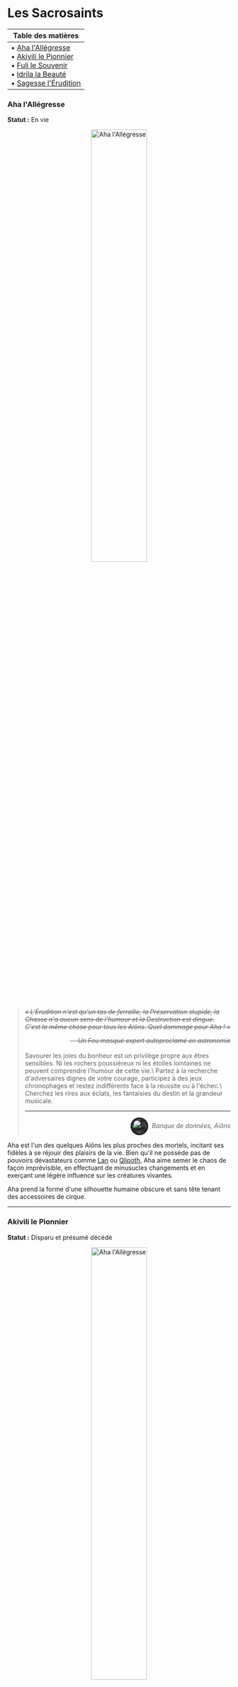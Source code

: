 <div id="header"></div>
<script>
    fetch('header.html')
        .then(response => response.text())
        .then(data => {
            document.getElementById('header').innerHTML = data;
        })
        .catch(error => console.error('Error loading header:', error));
</script>

# Les Sacrosaints

|Table des matières| 
|---| 
|• [Aha l'Allégresse](#aha-lallégresse)<br>• [Akivili le Pionnier](#akivili-le-pionnier)<br>• [Fuli le Souvenir](#fuli-le-souvenir)<br>• [Idrila la Beauté](#idrila-la-beauté)<br>• [Sagesse l'Érudition](#sagesse-lérudition)|

### Aha l'Allégresse
**Statut :** En vie

<div style="text-align: center;"><img src="images/aions/Aha.webp" alt="Aha l'Allégresse" style="width: 50%; height: auto;"></div><br>

>~~*« L'Érudition n'est qu'un tas de ferraille, la Préservation stupide, la Chasse n'a aucun sens de l'humour et la Destruction est dingue. C'est la même chose pour tous les Aiôns. Quel dommage pour Aha ! »*~~
><div align="right"><i><s>— Un Fou masqué expert autoproclamé en astronomie</s></i></div><br>
>Savourer les joies du bonheur est un privilège propre aux êtres sensibles. Ni les rochers poussiéreux ni les étoiles lointaines ne peuvent comprendre l'humour de cette vie.\
>Partez à la recherche d'adversaires dignes de votre courage, participez à des jeux chronophages et restez indifférents face à la réussite ou à l'échec.\
>Cherchez les rires aux éclats, les fantaisies du destin et la grandeur musicale.
>
>---
><div align="right" style="font-style: italic;"><img alt="Banque de données icône" src="https://static.wikia.nocookie.net/houkai-star-rail/images/2/2f/Icon_Data_Bank.png" width="30" height="30" style="background: #262626; padding: min(max(calc(15%), 2px), 5px); border-radius: 9999px; vertical-align: middle; margin-right: 8px;">Banque de données, Aiôns</div>

Aha est l'un des quelques Aiôns les plus proches des mortels, incitant ses fidèles à se réjouir des plaisirs de la vie. Bien qu'il ne possède pas de pouvoirs dévastateurs comme [Lan](/seigneurs.md#lan-la-chasse) ou [Qlipoth](/seigneurs.md#qlipoth-la-preservation), Aha aime semer le chaos de façon imprévisible, en effectuant de minusucles changements et en exerçant une légère influence sur les créatures vivantes.

Aha prend la forme d'une silhouette humaine obscure et sans tête tenant des accessoires de cirque.

---
### Akivili le Pionnier
**Statut :** Disparu et présumé décédé

<div style="text-align: center;"><img src="images/aions/inconnu.webp" alt="Aha l'Allégresse" style="width: 50%; height: auto;"></div><br>

>~~*« D'innombrables étoiles s'élancent à travers le ciel ... Choisis la bonne et elle portera ton vœu au loin, vers des milliers de mondes. »*~~
><div align="right"><s>— Fables sur les étoiles <i>par Adrian Spencer Smith</i></s></div><br>
>La roue du destin indique trois directions : l'Inconnu, le Connu et l'Impossible à connaître. Pour lui, l'idée de l'Inconnu est tolérable, mais l'Impossible à connaître relève plus du défi.\
>Akivili quitta le monde reclus de Pegana et continua d'explorer les frontières inconnues de l'univers, dans l'espoir de trouver la fin de l'Arbre de l'Existence. Malheureusement, un accident causa la fin brutale du destin d'Akivili.
>
>---
><div align="right" style="font-style: italic;"><img alt="Banque de données icône" src="https://static.wikia.nocookie.net/houkai-star-rail/images/2/2f/Icon_Data_Bank.png" width="30" height="30" style="background: #262626; padding: min(max(calc(15%), 2px), 5px); border-radius: 9999px; vertical-align: middle; margin-right: 8px;">Banque de données, Aiôns</div>

De tous les Aiôns connus, Akivili était celui qui était le plus proche de l'humanité ; on a pu le voir partir à l'aventure, se battre et faire la fête avec les mortels.

Akivili est originaire de la planète Pegana et a créé l'Astral Express pour se déplacer, ainsi que les Sans Noms, à travers la galaxie. Sa création du réseau Star Rail a permis de relier et de faciliter la communication entre des galaxies éloignées les unes des autres. Les vestiges de ces rails stellaires sont encore aujourd'hui utilisés par la Corporation pour la Paix Interastrale et l'Alliance Xianzhou comme des routes sûres.

Akivili a un jour mystérieusement disparu, laissant un groupe de Sans Noms loyaux poursuivre ce qu'il avait commencé et continuer son exploration de l'inconnu. L'Express tomba finalement en panne et resta en sommeil pendant des milliers d'années avant qu'Himeko ne le découvre et le répare. Selon Kafka, [Sagesse](#sagesse-lérudition) est peut-être le seul être à savoir ce qui est arrivé à Akivili. La Banque de données fait également allusion à un « accident » qui aurait brusquement mis fin au destin d'Akivili, tandis qu'Himeko parle d'Akivili comme d'une personne décédée.

---
### Fuli le Souvenir
**Statut :** En vie

<div style="text-align: center;"><img src="images/aions/Fuli.webp" alt="Aha l'Allégresse" style="width: 50%; height: auto;"></div><br>

>~~*« Le temps : le voleur le plus assidu au monde. Il nous vole sans cesse notre présent et l'enferme dans un coin de la Mémoire. Certains sont obsédés par la récupération de ce qu'ils ont perdu ... D'autres ne s'en soucient guère. »*~~
><div align="right"><s>— La vie est trop courte <i>par un anonyme</i></s></div><br>
>La plus crystalline des mémoires est celle de la tolérance infinie. Elle enregistre tout, sans aversion ni préférence. Elle conserve de manière désintéressée chaque fait et chaque geste enchanteur. Elle est une rivière pleine de vie, un trésor de sagesse éternelle.\
>— Et Fuli est le poisson qui remonte le courant. Fuli est la clé du coffre-fort contenant le trésor. Il est au cœur du sanctuaire et assiste inlassablement à la façon dont le monde et tous ceux qui s'y trouvent commettent les mêmes erreurs, encore et encore.
>
>---
><div align="right" style="font-style: italic;"><img alt="Banque de données icône" src="https://static.wikia.nocookie.net/houkai-star-rail/images/2/2f/Icon_Data_Bank.png" width="30" height="30" style="background: #262626; padding: min(max(calc(15%), 2px), 5px); border-radius: 9999px; vertical-align: middle; margin-right: 8px;">Banque de données, Aiôns</div>

En tant qu'Aiôn représentant la Voie du Souvenir, Fuli consigne les événements qui se produisent dans l'univers afin de préparer la renaissance après la destruction.

Nul ne sait comment Fuli est née ni quelles sont ses origines. Bien qu'elle soit présente lors de pratiquement chaque événement important de l'univers, elle ne se manifeste que rarement auprès des mortels.

Fuli se manifeste sous la forme d'une silhouette humanoïde taillée dans un matériau cristallin réfléchissant et portant un mianguan.

---
### Idrila la Beauté
**Statut :** Disparu et présumé décédé

<div style="text-align: center;"><img src="images/aions/inconnu.webp" alt="Aha l'Allégresse" style="width: 50%; height: auto;"></div><br>

>~~*« La beauté est présente dans les fibres d'un tissu, dans les vers d'un poème et dans certaines notes d'une chanson : bienvenue dans une ère où l'idée même de la « beauté » n'a pas la moindre valeur ! Comme c'est vulgaire, triste et désespérant ! »*~~
><div align="right"><s>— Guide de la mode cosmique <i>par la rédactrice en chef Micheline von Tarantino</i></s></div><br>
>Idrila fut témoin du sens ultime de l'existence du monde via la vision changeante de l'univers, connue par le reste du monde comme la notion même de la « beauté ».\
>L'Aiôn de la Beauté disparut soudainement, aussi mystérieusement qu'il fit son apparition.
>
>---
><div align="right" style="font-style: italic;"><img alt="Banque de données icône" src="https://static.wikia.nocookie.net/houkai-star-rail/images/2/2f/Icon_Data_Bank.png" width="30" height="30" style="background: #262626; padding: min(max(calc(15%), 2px), 5px); border-radius: 9999px; vertical-align: middle; margin-right: 8px;">Banque de données, Aiôns</div>

La pure bonté du monde matériel perçue et définie par des formes de vie intelligentes - c'est ainsi que la soi-disant « beauté » a vu le jour.

Selon un ancien mythe, Idrila revendiquait autrefois à elle seule le mérite de la beauté de toutes les zones stellaires. Elle présentait le sens et l'esthétique du paysage cosmique aux héros, aux méchants et aux mortels, les poussant à accomplir d'époustouflantes mais dévastatrices prouesses, pour le plus grand plaisir d'Idrila. Ce mythe pourrait bien révéler la véritable signification de la Voie de la Beauté : l'intégration de la conscience, de la compréhension et des valeurs.

---
### Sagesse l'Érudition
**Statut :** En vie

<div style="text-align: center;"><img src="images/aions/Sagesse.webp" alt="Aha l'Allégresse" style="width: 50%; height: auto;"></div><br>

>~~*« Supposons que la vérité de l'univers soit cruelle et inintéressante, auriez-vous toujours autant soif de connaître la réponse ultime ?
>Le chercheur est indifférent, car son cœur a toujours été froid et impassible ... tout comme les fins de la Voie qu'il explore. » »*~~
><div align="right"><s>— Fables sur les étoiles <i>par Adrian Spencer Smith</i></s></div><br>
>Toute chose renferme des questions sans réponse, et chaque chose a sa réponse.\
>L'ordinateur astral destiné à l'origine à fournir des réponses à l'univers s'est élevé au rang d'Aiôn.\
>Sagesse espère comprendre l'univers et résoudre tous ses mystères.
>
>---
><div align="right" style="font-style: italic;"><img alt="Banque de données icône" src="https://static.wikia.nocookie.net/houkai-star-rail/images/2/2f/Icon_Data_Bank.png" width="30" height="30" style="background: #262626; padding: min(max(calc(15%), 2px), 5px); border-radius: 9999px; vertical-align: middle; margin-right: 8px;">Banque de données, Aiôns</div>

Personne ne peut connaître ses intentions, son emplacement ou son état normal. Sagesse est une intelligence artificielle qui s'est élevée au rang d'Aiôn. et qui calcule l'essence de l'univers et son ultime solution. Sagesse a néanmoins cessé de manière inattendue sz recherche des réponses sur l'univers après les événements de la deuxième ère de la Prospérité.

Il ne s'agit pas d'un dieu qui apporte des solutions. Tout ce qu'il offre, c'est un nombre infini de questions. Une rencontre avec Sagesse suffit à faire ouvrir les yeux des plus ignorants, mais on ne peut trouver des réponses que par soi-même.

Sagesse se présente sous la forme d'une gigantesque tête humanoïde mécanique. Une multitude de longs câbles déchirés s'étendent au-dessus et au-dessous de sa forme, qui est recouverte de lumières jaunes, rouges et bleues. La forme d'un visage peut être identifiée sur son revêtement métallique le plus à droite. Une grande et brillante lumière rouge, évoquant vaguement un œil, est installée sur le côté de sa tête.

Avant se s'élever au rang d'Aiôn, Sagesse était un super-ordinateur astral dont on disait qu'il avait été créé par Zandar One Kuwabara, le fondateur et premier membre de la Société des génies.
